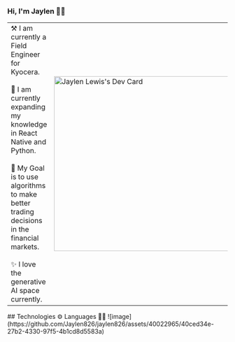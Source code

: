 ### Hi, I'm Jaylen 👋🏼
<table>
  <tr>
    <td valign="center">
      ⚒️ I am currently a Field Engineer for Kyocera. <br><br>
      🌱 I am currently expanding my knowledge in React Native and Python. <br><br>
      🎯 My Goal is to use algorithms to make better trading decisions in the financial markets. <br><br>
      ✨ I love the generative AI space currently. <br>
    </td>
    <td >
      <a href="https://app.daily.dev/jaylen826"><img src="https://api.daily.dev/devcards/d1036cf1688d41a9ad370b1ea50d3a2c.png?r=xgs" width="400" alt="Jaylen Lewis's Dev Card"/></a>
    </td>
  </tr>
</table>
## Technologies ⚙️
Languages ✍🏼
![image](https://github.com/Jaylen826/jaylen826/assets/40022965/40ced34e-27b2-4330-97f5-4b1cd8d5583a)

<!--
## Stats 
<p align="center">
<img width="40%" src="https://github-readme-stats.vercel.app/api/top-langs?username=#jaylen826&show_icons=true&theme=dracula&title_color=ff8000&text_color=ffffff&bg_color=6a6a6a&locale=en&layout=compact&hide_border=true" alt="#jaylen826" /> 
<img width="48%" src="https://github-readme-stats.vercel.app/api?username=#jaylen826&show_icons=true&theme=dracula&title_color=ff8000&text_color=ffffff&bg_color=6a6a6a&locale=en&hide_border=true" alt="#jaylen826" />
<img width="48%" src="https://github-readme-streak-stats.herokuapp.com/?user=#jaylen826&theme=highcontrast&hide_border=true" alt="#jaylen826" />
</p>
![GitHub Activity Graph](https://activity-graph.herokuapp.com/graph?username=#jaylen826&theme=dracula&hide_border=true)  
- 🔭 I’m currently working on ...
- 🌱 I’m currently learning ...
- 👯 I’m looking to collaborate on ...
- 🤔 I’m looking for help with ...
- 💬 Ask me about ...
- 📫 How to reach me: ...
- 😄 Pronouns: ...
- ⚡ Fun fact: ...
-->
